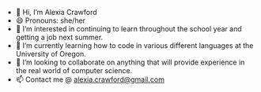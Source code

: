 - 👋 Hi, I’m Alexia Crawford
- 😄 Pronouns: she/her
- 👀 I’m interested in continuing to learn throughout the school year and getting a job next summer.
- 🌱 I’m currently learning how to code in various different languages at the University of Oregon.
- 💞️ I’m looking to collaborate on anything that will provide experience in the real world of computer science.
- 📫 Contact me @ alexia.crawford@gmail.com 

<!---
alexiacrawford/alexiacrawford is a ✨ special ✨ repository because its `README.md` (this file) appears on your GitHub profile.
You can click the Preview link to take a look at your changes.
--->
